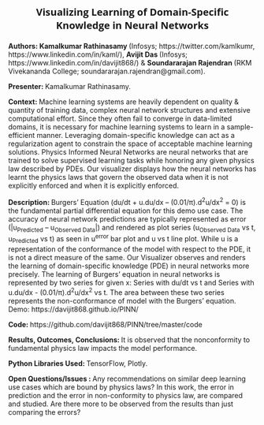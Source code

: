 <p align='center' style = "font-size: 20px; font-family: 'Open Sans', verdana, arial, sans-serif;"> <b>Visualizing Learning of Domain-Specific Knowledge in Neural Networks</b></p>
<p> <b> Authors: </b> <b> Kamalkumar Rathinasamy </b> (Infosys; https://twitter.com/kamlkumr, https://www.linkedin.com/in/kaml/), <b> Avijit Das </b> (Infosys; https://www.linkedin.com/in/davijit868/) & <b> Soundararajan Rajendran </b> (RKM Vivekananda College; soundararajan.rajendran@gmail.com).</p>
<p> <b> Presenter: </b> Kamalkumar Rathinasamy. </p>
<p> <b> Context: </b> Machine learning systems are heavily dependent on quality & quantity of training data, complex neural network structures and extensive computational effort. Since they often fail to converge in data-limited domains, it is necessary for machine learning systems to learn in a sample-efficient manner. Leveraging domain-specific knowledge can act as a regularization agent to constrain the space of acceptable machine learning solutions. Physics Informed Neural Networks are neural networks that are trained to solve supervised learning tasks while honoring any given physics law described by PDEs. Our visualizer displays how the neural networks has learnt the physics laws that govern the observed data when it is not explicitly enforced and when it is explicitly enforced.</p>
<p> <b> Description: </b> Burgers’ Equation (du/dt + u.du/dx – (0.01/π).d<sup>2</sup>u/dx<sup>2</sup> = 0) is the fundamental partial differential equation for this demo use case. The accuracy of neural network predictions are typically represented as error (|u<sub>Predicted</sub> – u<sub>Observed Data</sub>|) and rendered as plot series (u<sub>Observed Data</sub> vs t, u<sub>Predicted</sub> vs t) as seen in u<sup>error</sup> bar plot and u vs t line plot. While u is a representation of the conformance of the model with respect to the PDE, it is not a direct measure of the same. Our Visualizer observes and renders the learning of domain-specific knowledge (PDE) in neural networks more precisely. The learning of Burgers’ equation in neural networks is represented by two series for given x: Series with du/dt vs t and Series with u.du/dx - (0.01/π).d<sup>2</sup>u/dx<sup>2</sup> vs t. The area between these two series represents the non-conformance of model with the Burgers’ equation. Demo: https://davijit868.github.io/PINN/</p>
<p> <b> Code: </b> https://github.com/davijit868/PINN/tree/master/code </p>
<p> <b> Results, Outcomes, Conclusions: </b> It is observed that the nonconformity to fundamental physics law impacts the model performance. </p>
<p> <b> Python Libraries Used: </b> TensorFlow, Plotly. </p>
<p> <b> Open Questions/Issues : </b>  Any recommendations on similar deep learning use cases which are bound by physics laws? In this work, the error in prediction and the error in non-conformity to physics law, are compared and studied. Are there more to be observed from the results than just comparing the errors? </p>
